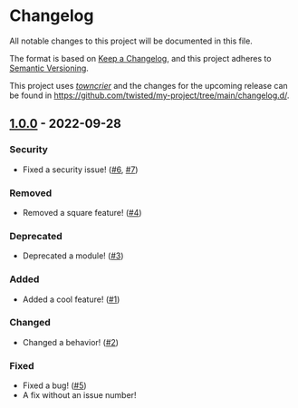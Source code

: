 # Changelog

All notable changes to this project will be documented in this file.

The format is based on [Keep a Changelog](https://keepachangelog.com/en/1.0.0/), and this project adheres to [Semantic Versioning](https://semver.org/spec/v2.0.0.html).

This project uses [*towncrier*](https://towncrier.readthedocs.io/) and the changes for the upcoming release can be found in <https://github.com/twisted/my-project/tree/main/changelog.d/>.

<!-- towncrier release notes start -->

## [1.0.0](https://github.com/twisted/my-project/tree/1.0.0) - 2022-09-28


### Security

- Fixed a security issue! ([#6](https://github.com/twisted/my-project/issues/6), [#7](https://github.com/twisted/my-project/issues/7))


### Removed

- Removed a square feature! ([#4](https://github.com/twisted/my-project/issues/4))


### Deprecated

- Deprecated a module! ([#3](https://github.com/twisted/my-project/issues/3))


### Added

- Added a cool feature! ([#1](https://github.com/twisted/my-project/issues/1))


### Changed

- Changed a behavior! ([#2](https://github.com/twisted/my-project/issues/2))


### Fixed

- Fixed a bug! ([#5](https://github.com/twisted/my-project/issues/5))
- A fix without an issue number!